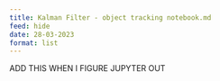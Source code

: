 ```yaml
---
title: Kalman Filter - object tracking notebook.md
feed: hide
date: 28-03-2023
format: list
---
```



ADD THIS WHEN I FIGURE JUPYTER OUT